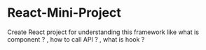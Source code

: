 # React-Mini-Project
Create React project for understanding this framework like what is component ? , how to call API ? , what is hook ?
